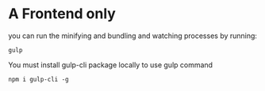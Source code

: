 # A Frontend only


you can run the minifying and bundling and watching processes by running:

```cli
gulp
```
You must install gulp-cli package locally to use gulp command

```cli
npm i gulp-cli -g
```
